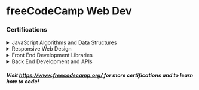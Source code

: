 # freeCodeCamp Web Dev
### Certifications

<details>
<summary>JavaScript Algorithms and Data Structures</summary>

<br>

- [Basic JavaScript](./javascript/javascript/) (113/113)
- [ES6](./javascript/ES6/) (29/29)
- [Regular Expressions](./javascript/Regex/) (33/33)
- [Debugging](./javascript/Debug/) (12/12)
- [Basic Data Structures](./javascript/Data-Structures/) (20/20)
- [Basic Algorithm Scripting](./javascript/Algorithm-Scripting/Basic/) (16/16)
- [Object Oriented Programming](./javascript/OOP/) (26/26)
- [Functional Programming](./javascript/FP/) (24/24)
- [Intermediate Algorithm Scripting](./javascript/Algorithm-Scripting/Intermediate/) (21/21)
- [JavaScript Algorithms and Data Structures Projects](./javascript/Projects/) (5/5)
</details>

<details>
<summary>Responsive Web Design</summary>

<br>

- [Basic HTML and HTML5](./responsive-web-design/HTML-HTML5/) (28/28)
- [Basic CSS](./responsive-web-design/CSS/Basic/) (44/44)
- [Applied Visual Design](./responsive-web-design/Applied-Visual-Design/) (52/52)
- [Applied Accessibility](./responsive-web-design/Applied-Accessibility/) (14/22)
- [Responsive Web Design Principles](./responsive-web-design/Principles/) (0/4)
- [CSS Flexbox](./responsive-web-design/CSS/Flexbox/) (0/17)
- [CSS Grid](./responsive-web-design/CSS/Grid/) (0/22)
- [Responsive Web Design Projects](./responsive-web-design/Projects/) (0/5)
</details>

<details>
<summary>Front End Development Libraries</summary>

<br>

- Bootstrap (0/31)
- jQuery (0/18)
- SASS (0/9)
- React (0/47)
- Redux (0/17)
- React and Redux (0/10)
- Front End Development Libraries Projects (0/5)
</details>

<details>
<summary>Back End Development and APIs</summary>

<br>

- Managing Packages with NPM (0/10)
- Basic Node and Express (0/12)
- MongoDB and Mongoose (0/12)
- Back End Development and APIs Projects (0/5)
</details>

##### Visit https://www.freecodecamp.org/ for more certifications and to learn how to code!